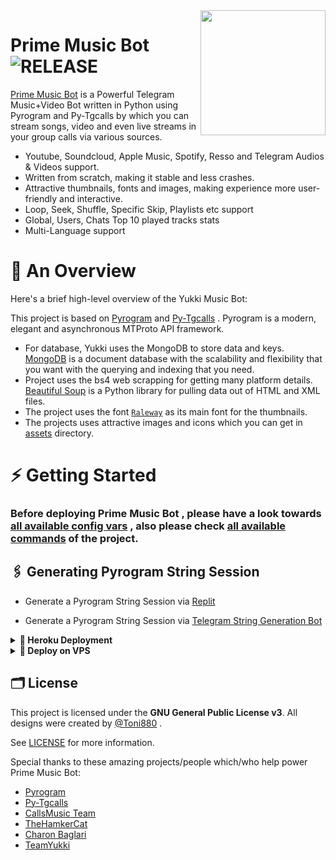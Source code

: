 <img src="https://telegra.ph/file/198ae8fd6048244f918ab.jpg" align="right" width="200" height="200"/>

# Prime Music Bot <img src="https://img.shields.io/github/v/release/Toni880/PrimeMusic?color=black&logo=github&logoColor=black&style=social" alt="RELEASE">

[Prime Music Bot](https://github.com/Toni880/PrimeMusic) is a Powerful Telegram Music+Video Bot written in Python using Pyrogram and Py-Tgcalls by which you can stream songs, video and even live streams in your group calls via various sources.

* Youtube, Soundcloud, Apple Music, Spotify, Resso and Telegram Audios & Videos support.
* Written from scratch, making it stable and less crashes.
* Attractive thumbnails, fonts and images,  making experience more user-friendly and interactive.
* Loop, Seek, Shuffle, Specific Skip, Playlists etc support
* Global, Users, Chats Top 10 played tracks stats
* Multi-Language support


# 🔗 An Overview

Here's a brief high-level overview of the Yukki Music Bot:

This project is based on [Pyrogram](https://github.com/pyrogram) and [Py-Tgcalls](https://github.com/pytgcalls/pytgcalls) . Pyrogram is a modern, elegant and asynchronous MTProto API framework.

* For database, Yukki uses the MongoDB to store data and keys. [MongoDB](https://www.mongodb.com/) is a document database with the scalability and flexibility that you want with the querying and indexing that you need.
* Project uses the bs4 web scrapping for getting many platform details. [Beautiful Soup](https://www.crummy.com/software/BeautifulSoup/bs4/doc/) is a Python library for pulling data out of HTML and XML files.
* The project uses the font [`Raleway`](../assets/font2.ttf) as its main font for the thumbnails.
* The projects uses attractive images and icons which you can get in [assets](../assets/) directory.

# ⚡️ Getting Started

### Before deploying Prime Music Bot , please have a look towards [all available config vars](../config/README.md) , also please check [all available commands](../strings/command.yml) of the project.

## 🖇 Generating Pyrogram String Session

- Generate a Pyrogram String Session via [Replit](https://replit.com/@Tonic990/StringSession)

- Generate a Pyrogram String Session via [Telegram String Generation Bot](https://t.me/PrimeStringBot)

<details>
<summary><b> 🚀 Heroku Deployment</b></summary>
<br>

<h4>Click the button below to deploy Prime on Heroku!</h4>    
<a href="https://heroku.com/deploy?template=https://github.com/Toni880/PrimeMusic"><img src="https://img.shields.io/badge/Deploy%20To%20Heroku-blueviolet?style=for-the-badge&logo=heroku" width="200""/></a>

<h4>Click the button below to deploy Prime on bot Telegram!</h4>
<a href="https://telegram.dog/XTZ_HerokuBot?start=VG9uaTg4MC9QcmltZU11c2ljIG1haW4"><img src="https://img.shields.io/badge/Deploy%20To%20Bot%20Heroku-blueviolet?style=for-the-badge&logo=heroku" width="200""/></a>
</details>

<details>
<summary><b>🔗 Deploy on VPS</b></summary>
<br>
    
### Tutorial Deploy on VPS
-  `sudo apt update && upgrade -y`
-  `sudo apt install git -y`
-  `sudo apt install python3`
-  `sudo apt install python3-pip`
-  `pip3 install virtualenv`
-  `curl -fssL https://deb.nodesource.com/setup_17.x | sudo -E bash - && sudo apt-get install nodejs -y && npm i -g npm`
-  `git clone https://github.com/Toni880/PrimeMusic`
-  `cd PrimeMusic`
-  `virtualenv -p /usr/bin/python3 venv`
-  `. ./venv/bin/activate`
-  `pip3 install -r requirements.txt`
-  `cp sample.env .env`
-  `nano .env`  
-  edit .env Anda dan isi VARS menggunakan `nano .env` `CTRL + S ` untuk menyimpan VARS Anda, gunakan `CTRL + X` untuk keluar dan kembali ke direktori PrimeMusic
-  Buka SCRREN di VPS Anda `screen -S PrimeMusic`
-  `bash start`

</details>

## 🗂 License

This project is licensed under the **GNU General Public License v3**. All designs were created by [@Toni880](https://github.com/Toni880) .

See [LICENSE](../LICENSE) for more information.

Special thanks to these amazing projects/people which/who help power Prime Music Bot:

- [Pyrogram](https://github.com/pyrogram/pyrogram)
- [Py-Tgcalls](https://github.com/pytgcalls/pytgcalls)
- [CallsMusic Team](https://github.com/Callsmusic)
- [TheHamkerCat](https://github.com/TheHamkerCat)
- [Charon Baglari](https://github.com/XCBv021)
- [TeamYukki](https://github.com/TeamYukki)
